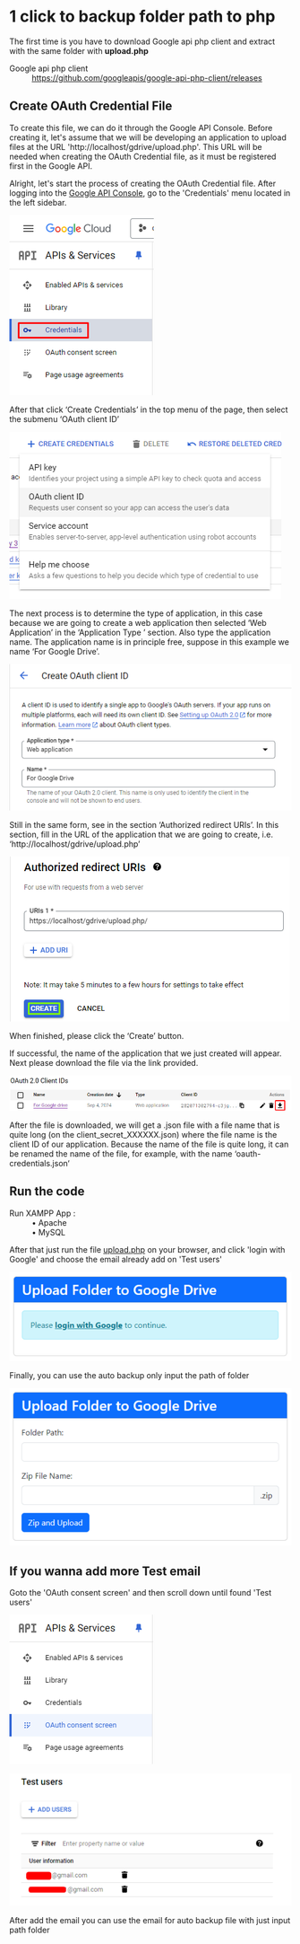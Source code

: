 # 1 click to backup folder path to php

The first time is you have to download Google api php client and extract with the same folder with <b>upload.php</b>

<dl>
  <dt>Google api php client</dt><dd><a href="https://github.com/googleapis/google-api-php-client/releases">https://github.com/googleapis/google-api-php-client/releases</a>
</dl>

## Create OAuth Credential File

To create this file, we can do it through the Google API Console. Before creating it, let's assume that we will be developing an application to upload files at the URL 'http://localhost/gdrive/upload.php'. This URL will be needed when creating the OAuth Credential file, as it must be registered first in the Google API.

Alright, let's start the process of creating the OAuth Credential file. After logging into the [Google API Console](https://console.developers.google.com/), go to the 'Credentials' menu located in the left sidebar.

![OAuth Credential File](assets/Screenshot_7.png)

After that click ‘Create Credentials’ in the top menu of the page, then select the submenu ‘OAuth client ID’

![OAuth Credential File](assets/Screenshot_8.png)

The next process is to determine the type of application, in this case because we are going to create a web application then selected ‘Web Application’ in the ‘Application Type ’ section. Also type the application name. The application name is in principle free, suppose in this example we name ‘For Google Drive’.

![OAuth Credential File](assets/Screenshot_9.png)

Still in the same form, see in the section ‘Authorized redirect URIs’. In this section, fill in the URL of the application that we are going to create, i.e. ‘http://localhost/gdrive/upload.php’

![OAuth Credential File](assets/Screenshot_10.png)

When finished, please click the ‘Create’ button.

If successful, the name of the application that we just created will appear. Next please download the file via the link provided.

![OAuth Credential File](assets/Screenshot_11.png)

After the file is downloaded, we will get a .json file with a file name that is quite long (on the client_secret_XXXXXX.json) where the file name is the client ID of our application. Because the name of the file is quite long, it can be renamed the name of the file, for example, with the name ‘oauth-credentials.json‘

## Run the code

<dl>
  <dt>Run XAMPP App : </dt>
  <dd>• Apache
  <dd>• MySQL
</dl>

After that just run the file [upload.php](https://github.com/Agellls/1click_to_backup_folder_path_php_with_login_account/blob/master/upload.php) on your browser, and click 'login with Google' and choose the email already add on 'Test users'

![OAuth Credential File](assets/Screenshot_12.png)

Finally, you can use the auto backup only input the path of folder

![OAuth Credential File](assets/Screenshot_13.png)

## If you wanna add more Test email

Goto the 'OAuth consent screen' and then scroll down until found 'Test users'

![OAuth Credential File](assets/Screenshot_14.png)

![OAuth Credential File](assets/Screenshot_15.png)

After add the email you can use the email for auto backup file with just input path folder
